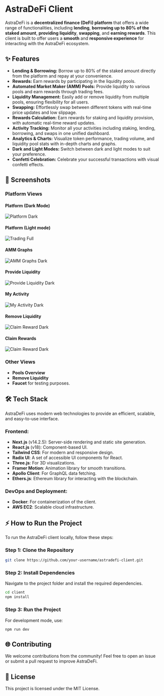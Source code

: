 # AstraDeFi Client

AstraDeFi is a **decentralized finance (DeFi) platform** that offers a wide range of functionalities, including **lending**, **borrowing up to 80% of the staked amount**, **providing liquidity**, **swapping**, and **earning rewards**. This client is built to offer users a **smooth** and **responsive experience** for interacting with the AstraDeFi ecosystem.

## ✨ Features

- **Lending & Borrowing:** Borrow up to 80% of the staked amount directly from the platform and repay at your convenience.
- **Rewards:** Earn rewards by participating in the liquidity pools.
- **Automated Market Maker (AMM) Pools:** Provide liquidity to various pools and earn rewards through trading fees.
- **Liquidity Management:** Easily add or remove liquidity from multiple pools, ensuring flexibility for all users.
- **Swapping:** Effortlessly swap between different tokens with real-time price updates and low slippage.
- **Rewards Calculation:** Earn rewards for staking and liquidity provision, with automatic real-time reward updates.
- **Activity Tracking:** Monitor all your activities including staking, lending, borrowing, and swaps in one unified dashboard.
- **Analytics & Charts:** Visualize token performance, trading volume, and liquidity pool stats with in-depth charts and graphs.
- **Dark and Light Modes:** Switch between dark and light modes to suit your preference.
- **Confetti Celebration:** Celebrate your successful transactions with visual confetti effects.


## 📸 Screenshots

### Platform Views

#### Platform (Dark Mode)
![Platform Dark](public/platform_screenshots/01_platform.png)

#### Platform (Light mode)
![Trading Full](public/platform_screenshots/01_platform_full.png)

#### AMM Graphs
![AMM Graphs Dark](public/platform_screenshots/03_platform_amm_graphs_dark.png)

#### Provide Liquidity
![Provide Liquidity Dark](public/platform_screenshots/04_provide_liquidity_dark.png)

#### My Activity
![My Activity Dark](public/platform_screenshots/05_myactivity_dark.png)

#### Remove Liquidity
![Claim Reward Dark](public/platform_screenshots/08_remove_liquidity_dark.png)

#### Claim Rewards
![Claim Reward Dark](public/platform_screenshots/06_claim_reward_dark.png)

### Other Views

- **Pools Overview**
- **Remove Liquidity**
- **Faucet** for testing purposes.

## 🛠️ Tech Stack

AstraDeFi uses modern web technologies to provide an efficient, scalable, and easy-to-use interface.

### Frontend:
- **Next.js** (v14.2.5): Server-side rendering and static site generation.
- **React.js** (v18): Component-based UI.
- **Tailwind CSS**: For modern and responsive design.
- **Radix UI**: A set of accessible UI components for React.
- **Three.js**: For 3D visualizations.
- **Framer Motion**: Animation library for smooth transitions.
- **Apollo Client**: For GraphQL data fetching.
- **Ethers.js**: Ethereum library for interacting with the blockchain.

### DevOps and Deployment:
- **Docker**: For containerization of the client.
- **AWS EC2**: Scalable cloud infrastructure.

## ⚡ How to Run the Project

To run the AstraDeFi client locally, follow these steps:

### Step 1: Clone the Repository

```bash
git clone https://github.com/your-username/astradefi-client.git
```

### Step 2: Install Dependencies
Navigate to the project folder and install the required dependencies.
```bash
cd client
npm install
```

### Step 3: Run the Project
For development mode, use:
```
npm run dev
```

## 🌐 Contributing
We welcome contributions from the community! Feel free to open an issue or submit a pull request to improve AstraDeFi.

## 📝 License
This project is licensed under the MIT License.
